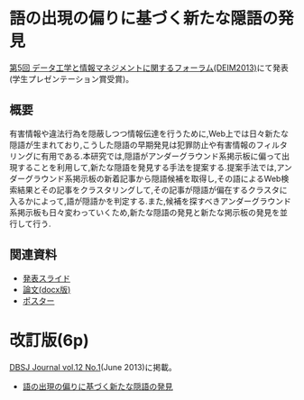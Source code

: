 # 語の出現の偏りに基づく新たな隠語の発見

[第5回 データ工学と情報マネジメントに関するフォーラム(DEIM2013)](http://db-event.jpn.org/deim2013)にて発表(学生プレゼンテーション賞受賞)。

## 概要

有害情報や違法行為を隠蔽しつつ情報伝達を行うために,Web上では日々新たな隠語が生まれており,こうした隠語の早期発見は犯罪防止や有害情報のフィルタリングに有用である.本研究では,隠語がアンダーグラウンド系掲示板に偏って出現することを利用して,新たな隠語を発見する手法を提案する.提案手法では,アンダーグラウンド系掲示板の新着記事から隠語候補を取得し,その語によるWeb検索結果とその記事をクラスタリングして,その記事が隠語が偏在するクラスタに入るかによって,語が隠語かを判定する.また,候補を探すべきアンダーグラウンド系掲示板も日々変わっていくため,新たな隠語の発見と新たな掲示板の発見を並行して行う.

## 関連資料

- [発表スライド](http://www.slideshare.net/saireya/ss-16947621)
- [論文(docx版)](https://www.scribd.com/doc/255147679)
- [ポスター](https://www.scribd.com/doc/257486031)

# 改訂版(6p)

[DBSJ Journal vol.12 No.1](http://dbsj.org/journal/dbsj_journal/dbsj_journal_vol12_no1)(June 2013)に掲載。

- [語の出現の偏りに基づく新たな隠語の発見](http://dbsj.org/journal/dbsj_journal/dbsj_journal_vol_12_no_1_49_54)
